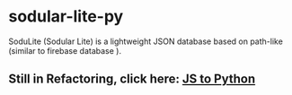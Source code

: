 # sodular-lite-py
SoduLite (Sodular Lite) is a lightweight JSON database based on path-like (similar to firebase database ).

## Still in Refactoring, click here: <a href="https://github.com/coorise/sodular-lite-py/tree/js-refactor">JS to Python</a>
